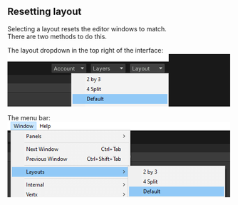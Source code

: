 ## Resetting layout
Selecting a layout resets the editor windows to match.  
There are two methods to do this.  

The layout dropdown in the top right of the interface:    
![Layouts dropdown](reset-layout-0.png)  

The menu bar:  
![Window layouts menu](reset-layout.png)  